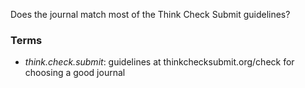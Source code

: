 Does the journal match most of the Think Check Submit guidelines?

### Terms
* *think.check.submit*: guidelines at thinkchecksubmit.org/check for choosing a good journal
